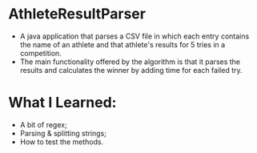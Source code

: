 # AthleteResultParser

* A java application that parses a CSV file in which each entry contains the name of an athlete and that athlete's results for 5 tries in a competition.
* The main functionality offered by the algorithm is that it parses the results and calculates the winner by adding time for each failed try.

# What I Learned:

* A bit of regex;
* Parsing & splitting strings;
* How to test the methods.

